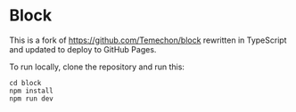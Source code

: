 # Block

<!--
![Deploy to GitHub Pages](https://github.com/babylonjs-archive/block/actions/workflows/deploy.yml/badge.svg)
-->

This is a fork of <https://github.com/Temechon/block> rewritten in TypeScript and updated to deploy to GitHub Pages.

<!--
View the live demo here: <https://babylonjs-archive.github.io/block/>
-->

To run locally, clone the repository and run this:

    cd block
    npm install
    npm run dev
